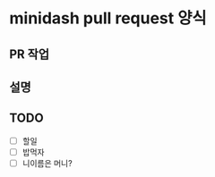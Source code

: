 # minidash pull request 양식

## PR 작업

<!-- 작업의 주제 or 제목을 적어주세요. -->

## 설명

<!-- 설명을 적어주세요. -->

## TODO

- [ ] 할일
- [ ] 밥먹자
- [ ] 니이름은 머니?
